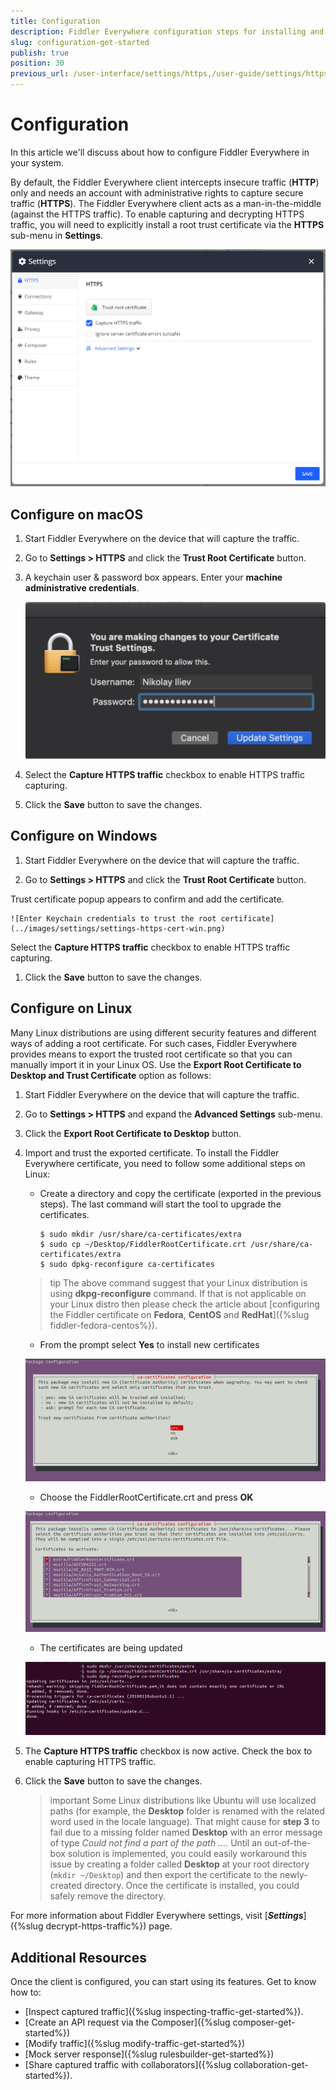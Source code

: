 ```yaml
---
title: Configuration
description: Fiddler Everywhere configuration steps for installing and trusting the Fiddler root certificate on different operating systems
slug: configuration-get-started
publish: true
position: 30
previous_url: /user-interface/settings/https,/user-guide/settings/https/https-decryption
---
```


# Configuration

In this article we'll discuss about how to configure Fiddler Everywhere in your system. 

By default, the Fiddler Everywhere client intercepts insecure traffic (**HTTP**) only and needs an account with administrative rights to capture secure traffic (**HTTPS**). The Fiddler Everywhere client acts as a man-in-the-middle (against the HTTPS traffic). To enable capturing and decrypting HTTPS traffic, you will need to explicitly install a root trust certificate via the __HTTPS__ sub-menu in __Settings__.

![default https settings](../images/settings/settings-trust-root-certificate.png)


## Configure on macOS

1. Start Fiddler Everywhere on the device that will capture the traffic.

1. Go to __Settings > HTTPS__ and click the __Trust Root Certificate__ button. 

1. A keychain user & password box appears. Enter your __machine administrative credentials__.

    ![Enter Keychain credentials to trust the root certificate](../images/settings/settings-https-mac-keychain.png)

1. Select the __Capture HTTPS traffic__ checkbox to enable HTTPS traffic capturing.
    
1. Click the __Save__ button to save the changes.

## Configure on Windows

1. Start Fiddler Everywhere on the device that will capture the traffic.

1. Go to __Settings > HTTPS__ and click the __Trust Root Certificate__ button. 

  Trust certificate popup appears to confirm and add the certificate. 

    ![Enter Keychain credentials to trust the root certificate](../images/settings/settings-https-cert-win.png)

Select the __Capture HTTPS traffic__ checkbox to enable HTTPS traffic capturing.
    
1. Click the __Save__ button to save the changes.

## Configure on Linux

Many Linux distributions are using different security features and different ways of adding a root certificate. For such cases, Fiddler Everywhere provides means to export the trusted root certificate so that you can manually import it in your Linux OS. Use the __Export Root Certificate to Desktop and Trust Certificate__ option as follows:

1. Start Fiddler Everywhere on the device that will capture the traffic.

1. Go to __Settings > HTTPS__ and expand the __Advanced Settings__ sub-menu.

1. Click the __Export Root Certificate to Desktop__ button.

1. Import and trust the exported certificate. To install the Fiddler Everywhere certificate, you need to follow some additional steps on Linux:

    - Create a directory and copy the certificate (exported in the previous steps). The last command will start the tool to upgrade the certificates. 

        ```shell
        $ sudo mkdir /usr/share/ca-certificates/extra
        $ sudo cp ~/Desktop/FiddlerRootCertificate.crt /usr/share/ca-certificates/extra
        $ sudo dpkg-reconfigure ca-certificates
        ```
    >tip The above command suggest that your Linux distribution is using **dkpg-reconfigure** command. If that is not applicable on your Linux distro then please check the article about [configuring the Fiddler certificate on **Fedora**, **CentOS** and **RedHat**]({%slug fiddler-fedora-centos%}).    

    - From the prompt select **Yes** to install new certificates

    ![Add new certificate](../images/configuration/cert_ubunto_002.png)

    - Choose the FiddlerRootCertificate.crt and press **OK**

    ![Add Fiddler certificate](../images/configuration/cert_ubunto_003.png)

    - The certificates are being updated

    ![Add Fiddler certificate](../images/configuration/cert_ubunto_004.png)


1. The __Capture HTTPS traffic__ checkbox is now active. Check the box to enable capturing HTTPS traffic.

1. Click the __Save__ button to save the changes.

    >important Some Linux distributions like Ubuntu will use localized paths (for example, the __Desktop__ folder is renamed with the related word used in the locale language). That might cause for __step 3__ to fail due to a missing folder named __Desktop__ with an error message of type _Could not find a part of the path ..._. Until an out-of-the-box solution is implemented, you could easily workaround this issue by creating a folder called __Desktop__ at your root directory (`mkdir ~/Desktop`) and then export the certificate to the newly-created directory. Once the certificate is installed, you could safely remove the directory.


For more information about Fiddler Everywhere settings, visit [**_Settings_**]({%slug decrypt-https-traffic%}) page.

## Additional Resources

Once the client is configured, you can start using its features. Get to know how to:

- [Inspect captured traffic]({%slug inspecting-traffic-get-started%}).
- [Create an API request via the Composer]({%slug composer-get-started%})
- [Modify traffic]({%slug modify-traffic-get-started%})
- [Mock server response]({%slug rulesbuilder-get-started%})
- [Share captured traffic with collaborators]({%slug collaboration-get-started%}).
